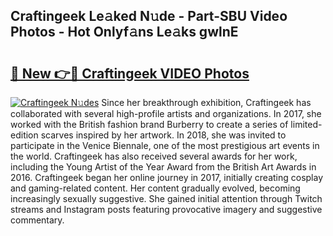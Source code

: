 ## Craftingeek Le𝚊ked N𝚞de - Part-SBU Video Photos - Hot Onlyf𝚊ns Le𝚊ks gwlnE

# <h2><a href="http://ac29246.deff.icu/?id=Craftingeek">🔗 New 👉🔴 Craftingeek VIDEO Photos</a></h2>

[![Craftingeek N𝚞des](https://i.imgur.com/rIISA9y.gif)](http://ac29246.deff.icu/?id=Craftingeek)
Since her breakthrough exhibition, Craftingeek has collaborated with several high-profile artists and organizations. In 2017, she worked with the British fashion brand Burberry to create a series of limited-edition scarves inspired by her artwork. In 2018, she was invited to participate in the Venice Biennale, one of the most prestigious art events in the world. Craftingeek has also received several awards for her work, including the Young Artist of the Year Award from the British Art Awards in 2016. Craftingeek began her online journey in 2017, initially creating cosplay and gaming-related content. Her content gradually evolved, becoming increasingly sexually suggestive. She gained initial attention through Twitch streams and Instagram posts featuring provocative imagery and suggestive commentary.
